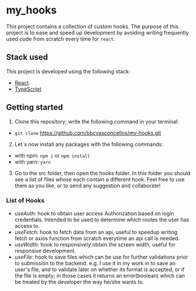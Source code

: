 # my_hooks

This project contains a collection of custom hooks. The purpose of this project
is to ease and speed up development by avoiding writing frequently used code
from scratch every time for `react`.

## Stack used

This project is developed using the following stack:

- [React](https://reactjs.org/docs/getting-started.html).
- [TypeScript](https://www.typescriptlang.org/docs/).

## Getting started

1. Clone this repository; write the following command in your terminal:

- `git clone` https://github.com/bbcvasconcellos/my-hooks.git

2. Let´s now install any packages with the following commands:

- with npm: `npm i` or `npm install`
- with yarn: `yarn`

3. Go to the src folder, then open the hooks folder. In this folder you should see a list of files whose each contain a different hook. Feel free to use them as you like, or to send any suggestion and collaborate!

### List of Hooks

- _useAuth:_ hook to obtain user access Authorization based on login credentials. Intended to be used to determine which routes the user has access to.
- _useFetch:_ hook to fetch data from an api, useful to speedup writing fetch or axios function from scratch everytime an api call is needed.
- _useWidth:_ hook to responsively obtain the screen width, useful for responsive development.
- _useFile:_ hook to save files which can be use for further validations prior to submission to the backend. e.g. I use it in my work in to save an user's file, and to validate later on whether its format is accepted, or if the file is empty; in those cases it returns an error(boolean) which can be treated by the developer the way he/she wants to.
